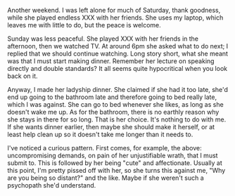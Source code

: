 Another weekend. I was left alone for much of Saturday, thank goodness,
while she played endless XXX with her friends. She uses my laptop, which
leaves me with little to do, but the peace is welcome.

Sunday was less peaceful. She played XXX with her friends in the
afternoon, then we watched TV. At around 6pm she asked what to do next;
I replied that we should continue watching. Long story short, what she
meant was that I must start making dinner. Remember her lecture on
speaking directly and double standards? It all seems quite hypocritical
when you look back on it.

Anyway, I made her ladyship dinner. She claimed if she had it too late,
she'd end up going to the bathroom late and therefore going to bed
really late, which I was against. She can go to bed whenever she likes,
as long as she doesn't wake me up. As for the bathroom, there is no
earthly reason why she stays in there for so long. That is her choice.
It's nothing to do with me. If she wants dinner earlier, then maybe she
should make it herself, or at least help clean up so it doesn't take me
longer than it needs to.

I've noticed a curious pattern. First comes, for example, the above:
uncompromising demands, on pain of her unjustifiable wrath, that I must
submit to. This is followed by her being "cute" and affectionate.
Usually at this point, I'm pretty pissed off with her, so she turns this
against me, "Why are you being so distant?" and the like. Maybe if she
weren't such a psychopath she'd understand.
